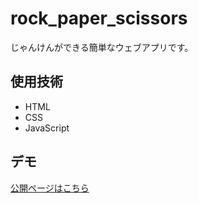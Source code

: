 # rock_paper_scissors
じゃんけんができる簡単なウェブアプリです。

## 使用技術
- HTML
- CSS
- JavaScript

## デモ
[公開ページはこちら]()
